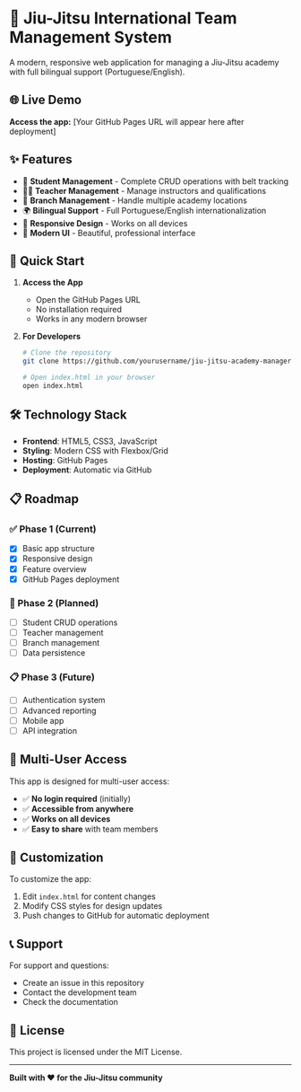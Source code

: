 # 🥋 Jiu-Jitsu International Team Management System

A modern, responsive web application for managing a Jiu-Jitsu academy with full bilingual support (Portuguese/English).

## 🌐 Live Demo

**Access the app:** [Your GitHub Pages URL will appear here after deployment]

## ✨ Features

- 👥 **Student Management** - Complete CRUD operations with belt tracking
- 👨‍🏫 **Teacher Management** - Manage instructors and qualifications  
- 🏢 **Branch Management** - Handle multiple academy locations
- 🌍 **Bilingual Support** - Full Portuguese/English internationalization
- 📱 **Responsive Design** - Works on all devices
- 🎨 **Modern UI** - Beautiful, professional interface

## 🚀 Quick Start

1. **Access the App**
   - Open the GitHub Pages URL
   - No installation required
   - Works in any modern browser

2. **For Developers**
   ```bash
   # Clone the repository
   git clone https://github.com/yourusername/jiu-jitsu-academy-manager.git
   
   # Open index.html in your browser
   open index.html
   ```

## 🛠️ Technology Stack

- **Frontend**: HTML5, CSS3, JavaScript
- **Styling**: Modern CSS with Flexbox/Grid
- **Hosting**: GitHub Pages
- **Deployment**: Automatic via GitHub

## 📋 Roadmap

### ✅ Phase 1 (Current)
- [x] Basic app structure
- [x] Responsive design
- [x] Feature overview
- [x] GitHub Pages deployment

### 🚧 Phase 2 (Planned)
- [ ] Student CRUD operations
- [ ] Teacher management
- [ ] Branch management
- [ ] Data persistence

### 📋 Phase 3 (Future)
- [ ] Authentication system
- [ ] Advanced reporting
- [ ] Mobile app
- [ ] API integration

## 👥 Multi-User Access

This app is designed for multi-user access:
- ✅ **No login required** (initially)
- ✅ **Accessible from anywhere**
- ✅ **Works on all devices**
- ✅ **Easy to share** with team members

## 🔧 Customization

To customize the app:
1. Edit `index.html` for content changes
2. Modify CSS styles for design updates
3. Push changes to GitHub for automatic deployment

## 📞 Support

For support and questions:
- Create an issue in this repository
- Contact the development team
- Check the documentation

## 📄 License

This project is licensed under the MIT License.

---

**Built with ❤️ for the Jiu-Jitsu community**